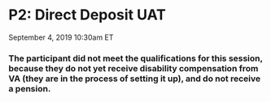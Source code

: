 # P2: Direct Deposit UAT

September 4, 2019 10:30am ET

### The participant did not meet the qualifications for this session, because they do not yet receive disability compensation from VA (they are in the process of setting it up), and do not receive a pension.
